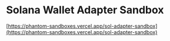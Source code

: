 # Solana Wallet Adapter Sandbox

[https://phantom-sandboxes.vercel.app/sol-adapter-sandbox](https://phantom-sandboxes.vercel.app/sol-adapter-sandbox)
